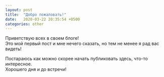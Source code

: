 ```yaml
---
layout: post
title:  "Добро пожаловать!"
date:   2020-03-22 20:35:54 +0500
categories: other
---
```

Приветствую всех в своем блоге!  
Это мой первый пост и мне нечего сказать, но тем не менее я рад вас видеть!  
  
Постараюсь как можно скорее начать публиковать здесь, что-то интересное.  
Хорошего дня и до встречи!
